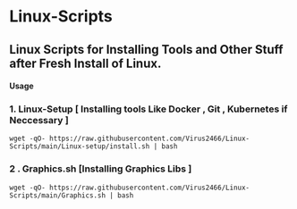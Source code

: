 # Linux-Scripts


## Linux Scripts for Installing Tools and Other Stuff after Fresh Install of Linux.


#### Usage

### 1. Linux-Setup [ Installing tools Like Docker , Git , Kubernetes if Neccessary ]

```
wget -qO- https://raw.githubusercontent.com/Virus2466/Linux-Scripts/main/Linux-setup/install.sh | bash
```


### 2 . Graphics.sh [Installing Graphics Libs ]
```
wget -qO- https://raw.githubusercontent.com/Virus2466/Linux-Scripts/main/Graphics.sh | bash
```
